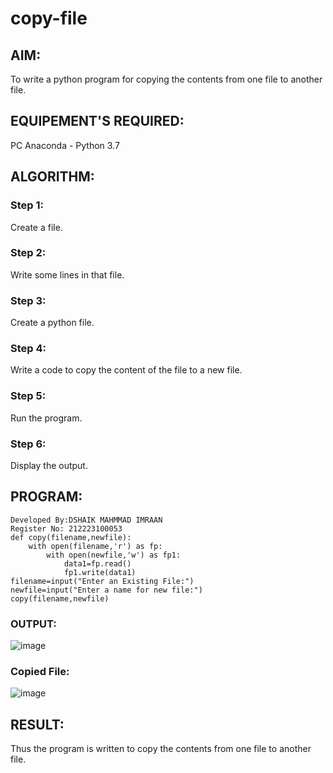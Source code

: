# copy-file
## AIM:
To write a python program for copying the contents from one file to another file.
## EQUIPEMENT'S REQUIRED: 
PC
Anaconda - Python 3.7
## ALGORITHM: 
### Step 1:
Create a file.
### Step 2: 
 Write some lines in that file.
### Step 3: 
Create a python file.
### Step 4:  
Write a code to copy the content of the file to a new file.
### Step 5: 
Run the program.
### Step 6: 
Display the output.
## PROGRAM:
```
Developed By:DSHAIK MAHMMAD IMRAAN
Register No: 212223100053
def copy(filename,newfile):
    with open(filename,'r') as fp:
        with open(newfile,'w') as fp1:
            data1=fp.read()
            fp1.write(data1)
filename=input("Enter an Existing File:")
newfile=input("Enter a name for new file:")
copy(filename,newfile)
```
### OUTPUT:
![image](https://github.com/IMRAAN2005/copy-file/assets/149347407/dce78c70-17d1-497f-9c08-a00db9644546)
### Copied File:
![image](https://github.com/IMRAAN2005/copy-file/assets/149347407/394d6afc-3e29-4507-a845-196dc8e92f22)


## RESULT:
Thus the program is written to copy the contents from one file to another file.
